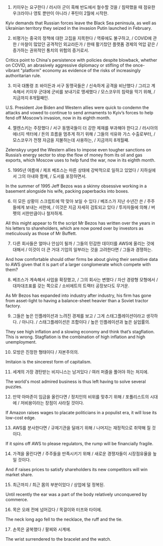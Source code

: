 1. 키이우는 요구한다 / 러시아 군이 흑해 반도에서 철수할 것을 / 침략했을 때 점유한 우크라이나 영토 뿐만이 아니라 / 푸틴이 2월에 시작한.

Kyiv demands that Russian forces leave the Black Sea peninsula, as well as Ukrainian territory they seized in the invasion Putin launched in February.

2. 비평가는 중국의 정책에 대한 고집을 지목한다 / 역류에도 불구하고, / COVID에 관한 / 마찰이 많았던 공격적인 외교라든가 / 한때 활기찼던 플랫폼 경제의 억압 같은 / 증가하는 권위적인 통치의 위험의 증거로서.

Critics point to China's persistence with policies despite blowback, whether on COVID, an abrasively aggressive diplomacy or stifling of the once-vibrant "platform" economy as evidence of the risks of increasingly authoritarian rule.

3. 미국 대통령 조 바이든과 서구 동맹국들은 / 신속하게 공격을 비난했다 / 그리고 계속해서 키이우 군대에 군비를 보내기로 맹세했다 / 모스코우의 침략을 막기 위해, / 지금까지 8개월째인.

U.S. President Joe Biden and Western allies were quick to condemn the attacks and vowed to continue to send armaments to Kyiv’s forces to help fend off Moscow’s invasion, now in its eighth month.

4. 젤렌스키는 주장했다 / 서구 동맴국들이 더 강한 제재를 부과해야 한다고 / 러시아의 에너지 섹터에 / 돈의 흐름을 멈추게 하기 위해 / 그들의 석유와 가스 수출로부터, / 모스코우가 전쟁 자금을 지불하는데 사용하는, / 지금까지 8개월째.

Zelenskyy urged the Western allies to impose even tougher sanctions on Russia’s energy sector to stop the flow of money from its oil and gas exports, which Moscow uses to help fund the war, now in its eighth month.

5. 1995년 여름에 / 제프 베조스는 마른 상태에 강박적으로 일하고 있었다 / 지하실에서 그의 아내와 함께, / 도서를 포장하면서.

In the summer of 1995 Jeff Bezos was a skinny obsessive working in a basement alongside his wife, packing paperbacks into boxes.

6. 이 모든 상황이 스크립트에 딱 맞아 보일 수 있다 / 베조스가 지난 수년간 쓴 / 주주들에게 보내는 서한에, / 이것은 지금 자세히 검토되고 있다 / 투자자들에 의해 / 버펫의 서한만큼이나 철저하게. 

All this might appear to fit the script Mr Bezos has written over the years in his letters to shareholders, which are now pored over by investors as meticulously as those of Mr Buffett.

7. 다른 회사들은 얼마나 안심이 될까 / 그들의 민감한 데이터를 AWS에 올리는 것에 대해서 / 이것이 더 큰 거대 기업의 일부라는 것을 고려한다면 / 그들과 경쟁하는.

And how comfortable should other firms be about giving their sensitive data to AWS given that it is part of a larger conglomerate which compete with them?

8. 베조스가 계속해서 사업을 확장했고, / 그의 회사는 변했다 / 자산 경량형 모형에서 / 대차대조표를 갖는 쪽으로 / 소비에트의 트랙터 공장보다도 무거운.

As Mr Bezos has expanded into industry after industry, his firm has gone from asset-light to having a balance-sheet  heavier than a Soviet tractor factory.

9. 그들은 높은 인플레이션과 느려진 경제를 보고 / 그게 스태그플레이션이라고 생각하다. / 아니다. / 스태그플레이션은 조합이다 / 높은 인플레이션과 높은 실업률의.

They see high inflation and a slowing economy and think that’s stagflation. This is wrong. Stagflation is the combination of high inflation and high unemployment.

10. 모방은 진정한 형태이다 / 자본주의의.

Imitaion is the sincerest form of capitalism.

11. 세계의 가장 경탄받는 비지니스는 남겨있다 / 여러 퍼즐을 풀어야 하는 처지에.

The world's most admired business is thus left having to solve several puzzles.

12. 만약 아마존이 임금을 올린다면 / 정치인의 비위를 맞추기 위해 / 포퓰리스트의 시대에 / 저비용이라는 장점이 사라질 것이다.

If Amazon raises wages to placate politicians in a populist era, it will lose its low-cost edge.

13. AWS를 분사한다면 / 규제기관을 달래기 위해 / 나머지는 재정적으로 취약해 질 것이다.

If it spins off AWS to please regulators, the rump will be financially fragile.

14. 가격을 올린다면 / 주주들을 만족시키기 위해 / 새로운 경쟁자들이 시장점유율을 높일 것이다.

And if raises prices to satisfy shareholders its new competitors will win market share.

15. 최근까지 / 최근 몸의 부분이었다 / 상업에 덜 정복된.

Until recently the ear was a part of the body relatively unconquered by commerce.

16. 목은 오래 전에 넘어갔다 / 목걸이와 터프와 타이에.

The neck long ago fell to the necklace, the ruff and the tie.

17. 손목은 굴복했다 / 팔찌와 시계에.

The wrist surrendered to the bracelet and the watch.

